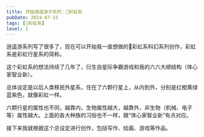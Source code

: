 ```yaml
---
title: 开始逍遥游子系列：🌈彩虹系
pubDate: 2024-07-15
tags: [🌈彩虹系]
level: 1
---
```


逍遥游系列写了很多了，现在可以开始我一直想做的🌈彩虹系科幻系列创作，彩虹系是彩虹行星系的简称。

这个彩虹系的想法持续了几年了，衍生自星际争霸游戏和我的六六大顺结构（体心家智业新）。

总体设定是以后人类移民外星系，住在了六颗行星上，从内到外，分别是红橙黄绿蓝紫色，就像彩虹一样。

六颗行星的属性也不同，越靠内，生物属性越大，越靠外，非生物（机械、电子等）属性越大。上面的各大种族的习俗也不一样，跟“体心家智业新”有点对应。

接下来我就根据这个总设定进行创作，包括写作、绘画、游戏等作品。
